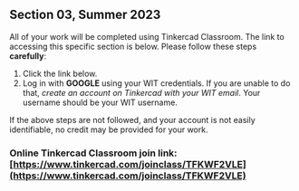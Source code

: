 ## Section 03, Summer 2023

All of your work will be completed using Tinkercad Classroom. The link to accessing this specific section is below. Please follow these steps **carefully**:

1. Click the link below.
2. Log in with **GOOGLE** using your WIT credentials. If you are unable to do that, _create an account on Tinkercad with your WIT email_. Your username should be your WIT username.

If the above steps are not followed, and your account is not easily identifiable, no credit may be provided for your work. 

### Online Tinkercad Classroom join link: [https://www.tinkercad.com/joinclass/TFKWF2VLE](https://www.tinkercad.com/joinclass/TFKWF2VLE)
